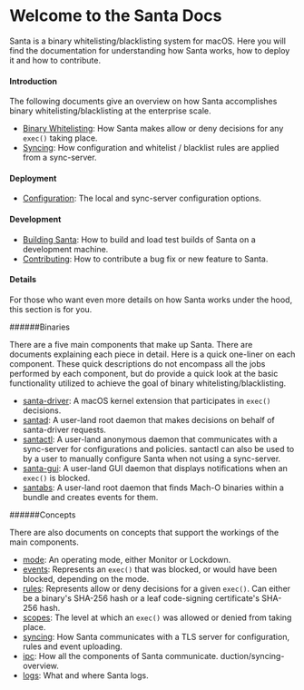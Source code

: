 # Welcome to the Santa Docs

Santa is a binary whitelisting/blacklisting system for macOS. Here you will find the documentation for understanding how Santa works, how to deploy it and how to contribute.

#### Introduction

The following documents give an overview on how Santa accomplishes binary whitelisting/blacklisting at the enterprise scale.

- [Binary Whitelisting](introduction/binary-whitelisting-overview.md): How Santa makes allow or deny decisions for any `exec()` taking place.
- [Syncing](introduction/syncing-overview.md): How configuration and whitelist / blacklist rules are applied from a sync-server.

#### Deployment

* [Configuration](deployment/configuration.md): The local and sync-server configuration options.

#### Development

* [Building Santa](development/building.md): How to build and load test builds of Santa on a development machine.
* [Contributing](../CONTRIBUTING.md): How to contribute a bug fix or new feature to Santa.

#### Details

For those who want even more details on how Santa works under the hood, this section is for you.

######Binaries

There are a five main components that make up Santa. There are documents explaining each piece in detail. Here is a quick one-liner on each component. These quick descriptions do not encompass all the jobs performed by each component, but do provide a quick look at the basic functionality utilized to achieve the goal of binary whitelisting/blacklisting.

* [santa-driver](details/santa-driver.md): A macOS kernel extension that participates in `exec()` decisions.
* [santad](details/santad.md): A user-land root daemon that makes decisions on behalf of santa-driver requests.
* [santactl](details/santactl.md): A user-land anonymous daemon that communicates with a sync-server for configurations and policies. santactl can also be used to by a user to manually configure Santa when not using a sync-server.
* [santa-gui](details/santa-gui.md): A user-land GUI daemon that displays notifications when an `exec()` is blocked.
* [santabs](details/santabs.md): A user-land root daemon that finds Mach-O binaries within a bundle and creates events for them. 

######Concepts

There are also documents on concepts that support the workings of the main components.

* [mode](details/mode.md): An operating mode, either Monitor or Lockdown.
* [events](details/events.md): Represents an `exec()` that was blocked, or would have been blocked, depending on the mode.
* [rules](details/rules.md): Represents allow or deny decisions for a given `exec()`. Can either be a binary's SHA-256 hash or a leaf code-signing certificate's SHA-256 hash.
* [scopes](details/scopes.md): The level at which an `exec()` was allowed or denied from taking place.
* [syncing](introduction/syncing-overview.md): How Santa communicates with a TLS server for configuration, rules and event uploading.
* [ipc](details/ipc.md): How all the components of Santa communicate.
duction/syncing-overview.
* [logs](details/logs.md): What and where Santa logs.
